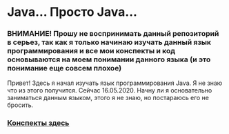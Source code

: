 # Java... Просто Java...

### ВНИМАНИЕ! Прошу не воспринимать данный репозиторий в серьез, так как я только начинаю изучать данный язык программирования и все мои конспекты и код основываются на моем понимании данного языка (и это понимание еще совсем плохое)
Привет! Здесь я начал изучать язык программирования Java. Я не знаю что из этого получится. Сейчас 16.05.2020. Начну ли я основательно заниматься данным языком, этого я не знаю, но постараюсь его не бросить.

### [Конспекты здесь](https://github.com/danyasatsuk/learnjava/blob/master/learndocs)
